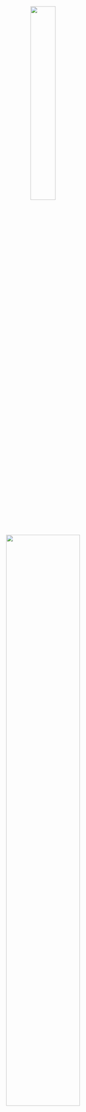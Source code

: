 <h1 align="center"></h1>
<div id="header" align="center">
</div>

<p align="center">
  <img src="https://github-readme-stats.vercel.app/api/top-langs/?username=averake&langs_count=10&bg_color=080808&title_color=ffffff&text_color=ffffff&border_color=000000&size_weight=1.0&count_weight=0.0&exclude_repo=dotfiles,devblog&layout=donut" width="36.6%" />
  <img src="https://qph.cf2.quoracdn.net/main-qimg-6ac854a953f07cb8df10b6a6bffc3759" width="62.9%"/>
<p/>
